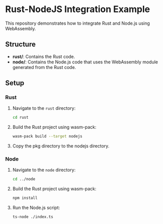 # Rust-NodeJS Integration Example

This repository demonstrates how to integrate Rust and Node.js using WebAssembly.

## Structure

- **rust/**: Contains the Rust code.
- **node/**: Contains the Node.js code that uses the WebAssembly module generated from the Rust code.

## Setup

### Rust

1. Navigate to the `rust` directory:

   ```bash
   cd rust 
   ```

2. Build the Rust project using wasm-pack:

    ```bash
   wasm-pack build --target nodejs 
   ```

3. Copy the pkg directory to the nodejs directory.


### Node

1. Navigate to the `node` directory:

   ```bash
   cd ../node 
   ```

2. Build the Rust project using wasm-pack:

    ```bash
   npm install 
   ```

2. Run the Node.js script:

    ```bash
   ts-node ./index.ts
   ```
